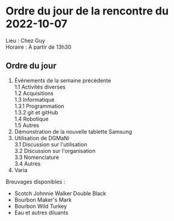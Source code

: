 # Ordre du jour de la rencontre du 2022-10-07
Lieu :    Chez Guy  
Horaire : À partir de 13h30

## Ordre du jour
1. Événements de la semaine précédente  
  1.1  Activités diverses  
  1.2  Acquisitions  
  1.3 Informatique  
    1.3.1 Programmation  
    1.3.2 git et gitHub  
  1.4 Robotique  
  1.5 Autres  
2.  Démonstration de la nouvelle tablette Samsung  
3.  Utilisation de DGMaNi  
  3.1  Discussion sur l'utilisation  
  3.2  Discussion sur l'organisation  
  3.3  Nomenclature  
  3.4  Autres  
4.  Varia  



Breuvages disponibles :
  * Scotch Johnnie Walker Double Black
  * Bourbon Maker's Mark
  * Bourbon Wild Turkey
  * Eau et autres diluants
